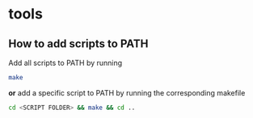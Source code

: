 # tools
## How to add scripts to PATH
Add all scripts to PATH by running
```bash
make
```
**or** add a specific script to PATH by running the corresponding makefile
```bash
cd <SCRIPT FOLDER> && make && cd ..
```
